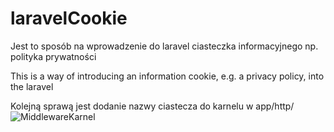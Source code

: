 # laravelCookie

Jest to sposób na wprowadzenie do laravel ciasteczka informacyjnego np. polityka prywatności

This is a way of introducing an information cookie, e.g. a privacy policy, into the laravel

Kolejną sprawą jest dodanie nazwy ciastecza do karnelu w app/http/
![MiddlewareKarnel](https://user-images.githubusercontent.com/5230920/177551062-34c04f84-7b13-41d2-bc25-28b0eb4a8e35.png)
